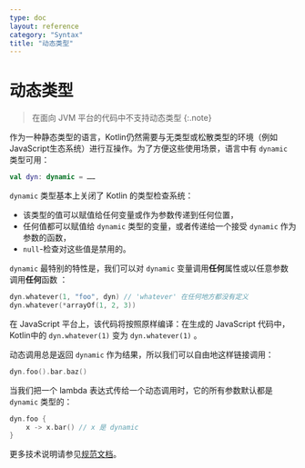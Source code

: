 ```yaml
---
type: doc
layout: reference
category: "Syntax"
title: "动态类型"
---
```


# 动态类型

> 在面向 JVM 平台的代码中不支持动态类型
{:.note}

作为一种静态类型的语言，Kotlin仍然需要与无类型或松散类型的环境（例如
JavaScript生态系统）进行互操作。为了方便这些使用场景，语言中有 `dynamic` 类型可用：

``` kotlin
val dyn: dynamic = ……
```

`dynamic` 类型基本上关闭了 Kotlin 的类型检查系统：

  - 该类型的值可以赋值给任何变量或作为参数传递到任何位置，
  - 任何值都可以赋值给 `dynamic` 类型的变量，或者传递给一个接受 `dynamic` 作为参数的函数，
  - `null`-检查对这些值是禁用的。

`dynamic` 最特别的特性是，我们可以对 `dynamic` 变量调用**任何**属性或以任意参数调用**任何**函数
：

``` kotlin
dyn.whatever(1, "foo", dyn) // 'whatever' 在任何地方都没有定义
dyn.whatever(*arrayOf(1, 2, 3))
```

在 JavaScript 平台上，该代码将按照原样编译：在生成的 JavaScript 代码中，Kotlin中的 `dyn.whatever(1)` 变为 `dyn.whatever(1)`
。

动态调用总是返回 `dynamic` 作为结果，所以我们可以自由地这样链接调用：

``` kotlin
dyn.foo().bar.baz()
```

当我们把一个 lambda 表达式传给一个动态调用时，它的所有参数默认都是 `dynamic` 类型的：

``` kotlin
dyn.foo {
    x -> x.bar() // x 是 dynamic
}
```

更多技术说明请参见[规范文档](https://github.com/JetBrains/kotlin/blob/master/spec-docs/dynamic-types.md)。


